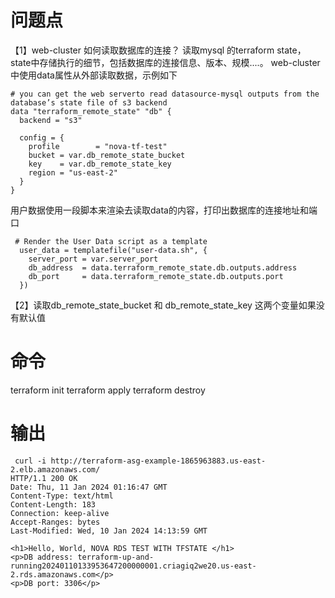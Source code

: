 # 问题点
【1】web-cluster 如何读取数据库的连接？
读取mysql 的terraform state，state中存储执行的细节，包括数据库的连接信息、版本、规模....。
web-cluster中使用data属性从外部读取数据，示例如下
```
# you can get the web serverto read datasource-mysql outputs from the database’s state file of s3 backend
data "terraform_remote_state" "db" {
  backend = "s3"

  config = {
    profile        = "nova-tf-test"
    bucket = var.db_remote_state_bucket
    key    = var.db_remote_state_key
    region = "us-east-2"
  }
}
```
用户数据使用一段脚本来渲染去读取data的内容，打印出数据库的连接地址和端口
```
 # Render the User Data script as a template
  user_data = templatefile("user-data.sh", {
    server_port = var.server_port
    db_address  = data.terraform_remote_state.db.outputs.address
    db_port     = data.terraform_remote_state.db.outputs.port
  })
```
【2】读取db_remote_state_bucket 和 db_remote_state_key
这两个变量如果没有默认值

# 命令
terraform init
terraform apply
terraform destroy

# 输出
```
 curl -i http://terraform-asg-example-1865963883.us-east-2.elb.amazonaws.com/
HTTP/1.1 200 OK
Date: Thu, 11 Jan 2024 01:16:47 GMT
Content-Type: text/html
Content-Length: 183
Connection: keep-alive
Accept-Ranges: bytes
Last-Modified: Wed, 10 Jan 2024 14:13:59 GMT

<h1>Hello, World, NOVA RDS TEST WITH TFSTATE </h1>
<p>DB address: terraform-up-and-running20240110133953647200000001.criagiq2we20.us-east-2.rds.amazonaws.com</p>
<p>DB port: 3306</p>

```
